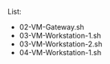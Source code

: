 List:

- 02-VM-Gateway.sh
- 03-VM-Workstation-1.sh
- 03-VM-Workstation-2.sh
- 04-VM-Workstation-1.sh
